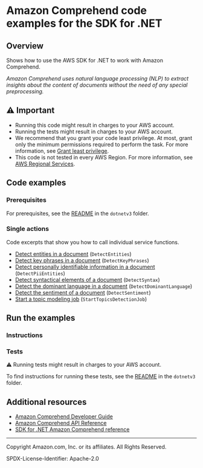 <!--Generated by WRITEME on 2023-04-24 22:06:20.788480 (UTC)-->
# Amazon Comprehend code examples for the SDK for .NET

## Overview

Shows how to use the AWS SDK for .NET to work with Amazon Comprehend.

<!--custom.overview.start-->
<!--custom.overview.end-->

*Amazon Comprehend uses natural language processing (NLP) to extract insights about the content of documents without the need of any special preprocessing.*

## ⚠ Important

* Running this code might result in charges to your AWS account.
* Running the tests might result in charges to your AWS account.
* We recommend that you grant your code least privilege. At most, grant only the minimum permissions required to perform the task. For more information, see [Grant least privilege](https://docs.aws.amazon.com/IAM/latest/UserGuide/best-practices.html#grant-least-privilege).
* This code is not tested in every AWS Region. For more information, see [AWS Regional Services](https://aws.amazon.com/about-aws/global-infrastructure/regional-product-services).

<!--custom.important.start-->
<!--custom.important.end-->

## Code examples

### Prerequisites

For prerequisites, see the [README](../README.md#Prerequisites) in the `dotnetv3` folder.


<!--custom.prerequisites.start-->
<!--custom.prerequisites.end-->

### Single actions

Code excerpts that show you how to call individual service functions.

* [Detect entities in a document](DetectEntitiesExample/DetectEntitiesExample/DetectEntities.cs#L6) (`DetectEntities`)
* [Detect key phrases in a document](DetectKeyPhraseExample/DetectKeyPhraseExample/DetectKeyPhrase.cs#L6) (`DetectKeyPhrases`)
* [Detect personally identifiable information in a document](DetectingPIIExample/DetectingPIIExample/DetectingPII.cs#L6) (`DetectPiiEntities`)
* [Detect syntactical elements of a document](DetectingSyntaxExample/DetectingSyntaxExample/DetectingSyntax.cs#L6) (`DetectSyntax`)
* [Detect the dominant language in a document](DetectDominantLanguageExample/DetectDominantLanguageExample/DetectDominantLanguage.cs#L6) (`DetectDominantLanguage`)
* [Detect the sentiment of a document](DetectSentimentExample/DetectSentimentExample/DetectSentiment.cs#L6) (`DetectSentiment`)
* [Start a topic modeling job](TopicModelingExample/TopicModelingExample/TopicModeling.cs#L6) (`StartTopicsDetectionJob`)

## Run the examples

### Instructions


<!--custom.instructions.start-->
<!--custom.instructions.end-->



### Tests

⚠ Running tests might result in charges to your AWS account.


To find instructions for running these tests, see the [README](../README.md#Tests)
in the `dotnetv3` folder.



<!--custom.tests.start-->
<!--custom.tests.end-->

## Additional resources

* [Amazon Comprehend Developer Guide](https://docs.aws.amazon.com/comprehend/latest/dg/what-is.html)
* [Amazon Comprehend API Reference](https://docs.aws.amazon.com/comprehend/latest/APIReference/welcome.html)
* [SDK for .NET Amazon Comprehend reference](https://docs.aws.amazon.com/sdkfornet/v3/apidocs/items/Comprehend/NComprehend.html)

<!--custom.resources.start-->
<!--custom.resources.end-->

---

Copyright Amazon.com, Inc. or its affiliates. All Rights Reserved.

SPDX-License-Identifier: Apache-2.0